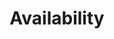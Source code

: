 ---
title: 'Availability'
field: 'is.availability.fullText'
slug: 'is-availability-fulltext'
description: 'Indicate if the complete resource is available for use'
comment: 'Select from control list'
required: False
vocabulary: 'vocabulary.txt'
module: 'Form'
cluster: 'Global'
policy: 'Controlled value. Single select from control list.'
layout: 'home'
---